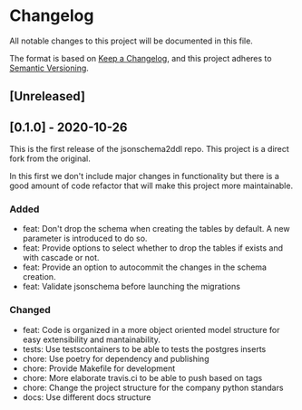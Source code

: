 # Changelog

All notable changes to this project will be documented in this file.

The format is based on [Keep a Changelog](https://keepachangelog.com/en/1.0.0/), and this project adheres to [Semantic Versioning](https://semver.org/spec/v2.0.0.html).

## [Unreleased]

## [0.1.0] - 2020-10-26

This is the first release of the jsonschema2ddl repo. This project is a direct fork from the original.

In this first we don't include major changes in functionality but there is a good amount of code refactor that will make this project more maintainable.

### Added

- feat: Don't drop the schema when creating the tables by default. A new parameter is introduced to do so.
- feat: Provide options to select whether to drop the tables if exists and with cascade or not.
- feat: Provide an option to autocommit the changes in the schema creation.
- feat: Validate jsonschema before launching the migrations

### Changed

- feat: Code is organized in a more object oriented model structure for easy extensibility and mantainability.
- tests: Use testscontainers to be able to tests the postgres inserts
- chore: Use poetry for dependency and publishing
- chore: Provide Makefile for development
- chore: More elaborate travis.ci to be able to push based on tags
- chore: Change the project structure for the company python standars
- docs: Use different docs structure
